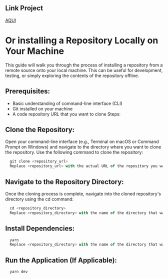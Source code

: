 ## Link Project
[AQUI](https://to-do-buzzvel.vercel.app/)

# Or installing a Repository Locally on Your Machine

This guide will walk you through the process of installing a repository from a remote source onto your local machine. This can be useful for development, testing, or simply exploring the contents of the repository offline.

## Prerequisites:

- Basic understanding of command-line interface (CLI)
- Git installed on your machine
- A code repository URL that you want to clone
Steps:

## Clone the Repository:
Open your command-line interface (e.g., Terminal on macOS or Command Prompt on Windows) and navigate to the directory where you want to clone the repository. Use the following command to clone the repository:


```js
  git clone <repository_url>
  Replace <repository_url> with the actual URL of the repository you want to clone.
```

## Navigate to the Repository Directory:
Once the cloning process is complete, navigate into the cloned repository's directory using the cd command:

```js
  cd <repository_directory>
  Replace <repository_directory> with the name of the directory that was created during the cloning process.
```

## Install Dependencies:
```js
  yarn
  Replace <repository_directory> with the name of the directory that was created during the cloning process.
```

## Run the Application (If Applicable):

```js
  yarn dev
```
